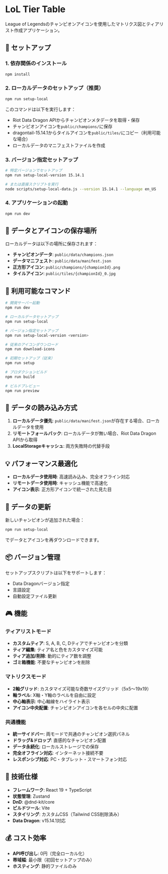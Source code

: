 # LoL Tier Table

League of Legendsのチャンピオンアイコンを使用したマトリクス図とティアリスト作成アプリケーション。

## 🚀 セットアップ

### 1. 依存関係のインストール
```bash
npm install
```

### 2. ローカルデータのセットアップ（推奨）
```bash
npm run setup-local
```

このコマンドは以下を実行します：
- Riot Data Dragon APIからチャンピオンメタデータを取得・保存
- チャンピオンアイコンを`public/champions/`に保存
- dragontail-15.14.1からタイルアイコンを`public/tiles/`にコピー（利用可能な場合）
- ローカルデータのマニフェストファイルを作成

### 3. バージョン指定セットアップ
```bash
# 特定バージョンでセットアップ
npm run setup-local-version 15.14.1

# または直接スクリプトを実行
node scripts/setup-local-data.js --version 15.14.1 --language en_US
```

### 4. アプリケーションの起動
```bash
npm run dev
```

## 📁 データとアイコンの保存場所

ローカルデータは以下の場所に保存されます：
- **チャンピオンデータ**: `public/data/champions.json`
- **データマニフェスト**: `public/data/manifest.json`
- **正方形アイコン**: `public/champions/{championId}.png`
- **タイルアイコン**: `public/tiles/{championId}_0.jpg`

## 🔧 利用可能なコマンド

```bash
# 開発サーバー起動
npm run dev

# ローカルデータセットアップ
npm run setup-local

# バージョン指定セットアップ
npm run setup-local-version <version>

# 従来のアイコンダウンロード
npm run download-icons

# 初期セットアップ（従来）
npm run setup

# プロダクションビルド
npm run build

# ビルドプレビュー
npm run preview
```

## 🎯 データの読み込み方式

1. **ローカルデータ優先**: `public/data/manifest.json`が存在する場合、ローカルデータを使用
2. **リモートフォールバック**: ローカルデータが無い場合、Riot Data Dragon APIから取得
3. **LocalStorageキャッシュ**: 両方失敗時の代替手段

## 💡 パフォーマンス最適化

- **ローカルデータ使用時**: 高速読み込み、完全オフライン対応
- **リモートデータ使用時**: キャッシュ機能で高速化
- **アイコン表示**: 正方形アイコンで統一された見た目

## 🔄 データの更新

新しいチャンピオンが追加された場合：
```bash
npm run setup-local
```

でデータとアイコンを再ダウンロードできます。

## 📦 バージョン管理

セットアップスクリプトは以下をサポートします：
- Data Dragonバージョン指定
- 言語設定
- 自動設定ファイル更新

## 🎮 機能

### ティアリストモード
- **カスタムティア**: S, A, B, C, Dティアでチャンピオンを分類
- **ティア編集**: ティア名と色をカスタマイズ可能
- **ティア追加/削除**: 動的にティア数を調整
- **ゴミ箱機能**: 不要なチャンピオンを削除

### マトリクスモード
- **2軸グリッド**: カスタマイズ可能な奇数サイズグリッド（5x5～19x19）
- **軸ラベル**: X軸・Y軸のラベルを自由に設定
- **中心軸表示**: 中心軸線をハイライト表示
- **アイコン中央配置**: チャンピオンアイコンを各セルの中央に配置

### 共通機能
- **統一サイドバー**: 両モードで共通のチャンピオン選択パネル
- **ドラッグ&ドロップ**: 直感的なチャンピオン配置
- **データ永続化**: ローカルストレージでの保存
- **完全オフライン対応**: インターネット接続不要
- **レスポンシブ対応**: PC・タブレット・スマートフォン対応

## 🔧 技術仕様

- **フレームワーク**: React 19 + TypeScript
- **状態管理**: Zustand
- **DnD**: @dnd-kit/core
- **ビルドツール**: Vite
- **スタイリング**: カスタムCSS（Tailwind CSS削除済み）
- **Data Dragon**: v15.14.1対応

## 💰 コスト効率

- **API呼び出し**: 0円（完全ローカル化）
- **帯域幅**: 最小限（初回セットアップのみ）
- **ホスティング**: 静的ファイルのみ